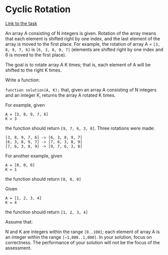 <h1>Cyclic Rotation</h1>

[Link to the task][https://app.codility.com/programmers/lessons/2-arrays/cyclic_rotation/]

An array A consisting of N integers is given. Rotation of the array means that each element is shifted right by one
index, and the last element of the array is moved to the first place. For example,
the rotation of array A = `[3, 8, 9, 7, 6]` is `[6, 3, 8, 9, 7]` (elements are shifted right
by one index and 6 is moved to the first place).

The goal is to rotate array A K times; that is, each element of A will be shifted to the right K times.

Write a function:

`function solution(A, K);`
that, given an array A consisting of N integers and an integer K, returns the array A rotated K times.

For example, given

    A = [3, 8, 9, 7, 6]
    K = 3
    
the function should return `[9, 7, 6, 3, 8]`. Three rotations were made:
    
    [3, 8, 9, 7, 6] -> [6, 3, 8, 9, 7]
    [6, 3, 8, 9, 7] -> [7, 6, 3, 8, 9]
    [7, 6, 3, 8, 9] -> [9, 7, 6, 3, 8]
For another example, given
    
    A = [0, 0, 0]
    K = 1
the function should return `[0, 0, 0]`

Given

    A = [1, 2, 3, 4]
    K = 4
the function should return `[1, 2, 3, 4]`

Assume that:

N and K are integers within the range `[0..100]`;
each element of array A is an integer within the range `[−1,000..1,000]`.
In your solution, focus on correctness. The performance of your solution will not be the focus of the assessment.


[https://app.codility.com/programmers/lessons/2-arrays/cyclic_rotation/]: https://app.codility.com/programmers/lessons/2-arrays/cyclic_rotation/